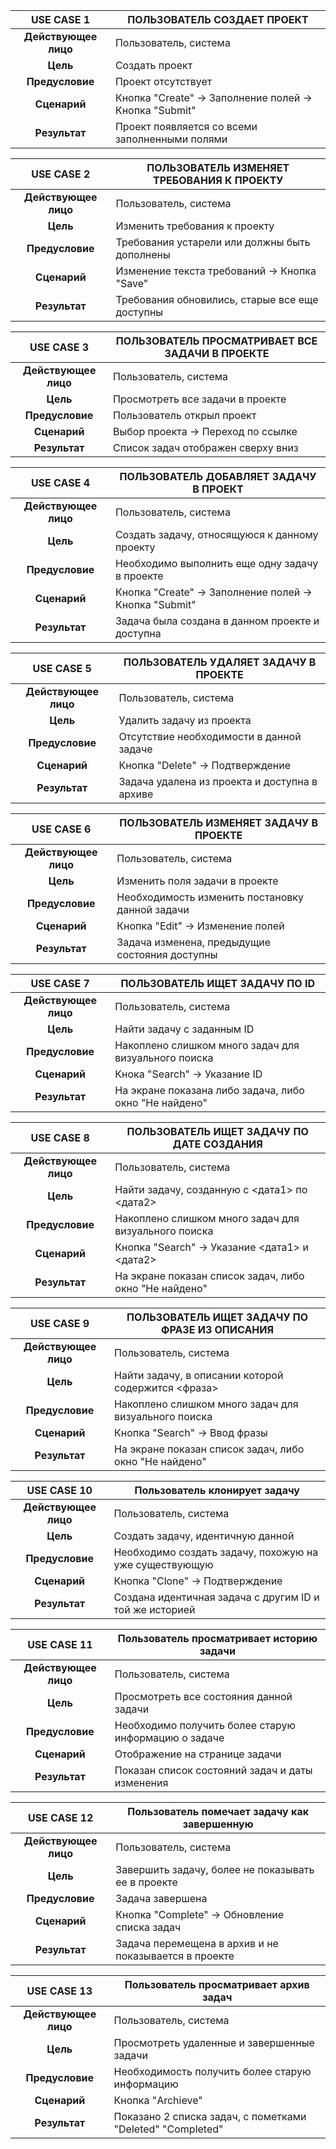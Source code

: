 |      USE CASE 1        | ПОЛЬЗОВАТЕЛЬ СОЗДАЕТ ПРОЕКТ |
| :--------------------: | - |
| **Действующее лицо**   | Пользователь, система |
| **Цель**               | Создать проект |
| **Предусловие**        | Проект отсутствует |
| **Сценарий**           | Кнопка "Create" -> Заполнение полей -> Кнопка "Submit" |
| **Результат**          | Проект появляется со всеми заполненными полями |


|      USE CASE 2        | ПОЛЬЗОВАТЕЛЬ ИЗМЕНЯЕТ ТРЕБОВАНИЯ К ПРОЕКТУ |
| :--------------------: | - |
| **Действующее лицо**   | Пользователь, система |
| **Цель**               | Изменить требования к проекту |
| **Предусловие**        | Требования устарели или должны быть дополнены |
| **Сценарий**           | Изменение текста требований -> Кнопка "Save" |
| **Результат**          | Требования обновились, старые все еще доступны |


|      USE CASE 3        | ПОЛЬЗОВАТЕЛЬ ПРОСМАТРИВАЕТ ВСЕ ЗАДАЧИ В ПРОЕКТЕ |
| :--------------------: | - |
| **Действующее лицо**   | Пользователь, система |
| **Цель**               | Просмотреть все задачи в проекте |
| **Предусловие**        | Пользователь открыл проект |
| **Сценарий**           | Выбор проекта -> Переход по ссылке |
| **Результат**          | Список задач отображен сверху вниз |


|      USE CASE 4        | ПОЛЬЗОВАТЕЛЬ ДОБАВЛЯЕТ ЗАДАЧУ В ПРОЕКТ |
| :--------------------: | - |
| **Действующее лицо**   | Пользователь, система |
| **Цель**               | Создать задачу, относящуюся к данному проекту |
| **Предусловие**        | Необходимо выполнить еще одну задачу в проекте |
| **Сценарий**           | Кнопка "Create" -> Заполнение полей -> Кнопка "Submit" |
| **Результат**          | Задача была создана в данном проекте и доступна |


|      USE CASE 5        | ПОЛЬЗОВАТЕЛЬ УДАЛЯЕТ ЗАДАЧУ В ПРОЕКТЕ |
| :--------------------: | - |
| **Действующее лицо**   | Пользователь, система |
| **Цель**               | Удалить задачу из проекта |
| **Предусловие**        | Отсутствие необходимости в данной задаче |
| **Сценарий**           | Кнопка "Delete" -> Подтверждение |
| **Результат**          | Задача удалена из проекта и доступна в архиве |


|      USE CASE 6        | ПОЛЬЗОВАТЕЛЬ ИЗМЕНЯЕТ ЗАДАЧУ В ПРОЕКТЕ |
| :--------------------: | - |
| **Действующее лицо**   | Пользователь, система |
| **Цель**               | Изменить поля задачи в проекте |
| **Предусловие**        | Необходимость изменить постановку данной задачи |
| **Сценарий**           | Кнопка "Edit" -> Изменение полей |
| **Результат**          | Задача изменена, предыдущие состояния доступны |


|      USE CASE 7        | ПОЛЬЗОВАТЕЛЬ ИЩЕТ ЗАДАЧУ ПО ID |
| :--------------------: | - |
| **Действующее лицо**   | Пользователь, система |
| **Цель**               | Найти задачу с заданным ID |
| **Предусловие**        | Накоплено слишком много задач для визуального поиска |
| **Сценарий**           | Кнока "Search" -> Указание ID |
| **Результат**          | На экране показана либо задача, либо окно "Не найдено" |


|      USE CASE 8        | ПОЛЬЗОВАТЕЛЬ ИЩЕТ ЗАДАЧУ ПО ДАТЕ СОЗДАНИЯ |
| :--------------------: | - |
| **Действующее лицо**   | Пользователь, система |
| **Цель**               | Найти задачу, созданную с <дата1> по <дата2> |
| **Предусловие**        | Накоплено слишком много задач для визуального поиска |
| **Сценарий**           | Кнопка "Search" -> Указание <дата1> и <дата2> |
| **Результат**          | На экране показан список задач, либо окно "Не найдено" |


|      USE CASE 9        | ПОЛЬЗОВАТЕЛЬ ИЩЕТ ЗАДАЧУ ПО ФРАЗЕ ИЗ ОПИСАНИЯ |
| :--------------------: | - |
| **Действующее лицо**   | Пользователь, система |
| **Цель**               | Найти задачу, в описании которой содержится <фраза> |
| **Предусловие**        | Накоплено слишком много задач для визуального поиска |
| **Сценарий**           | Кнопка "Search" -> Ввод фразы |
| **Результат**          | На экране показан список задач, либо окно "Не найдено" |


|      USE CASE 10       | Пользователь клонирует задачу |
| :--------------------: | - |
| **Действующее лицо**   | Пользователь, система |
| **Цель**               | Создать задачу, идентичную данной |
| **Предусловие**        | Необходимо создать задачу, похожую на уже существующую |
| **Сценарий**           | Кнопка "Clone" -> Подтверждение |
| **Результат**          | Создана идентичная задача с другим ID и той же историей |


|      USE CASE 11       | Пользователь просматривает историю задачи |
| :--------------------: | - |
| **Действующее лицо**   | Пользователь, система |
| **Цель**               | Просмотреть все состояния данной задачи |
| **Предусловие**        | Необходимо получить более старую информацию о задаче |
| **Сценарий**           | Отображение на странице задачи |
| **Результат**          | Показан список состояний задач и даты изменения |


|      USE CASE 12       | Пользователь помечает задачу как завершенную |
| :--------------------: | - |
| **Действующее лицо**   | Пользователь, система |
| **Цель**               | Завершить задачу, более не показывать ее в проекте |
| **Предусловие**        | Задача завершена |
| **Сценарий**           | Кнопка "Complete" -> Обновление списка задач |
| **Результат**          | Задача перемещена в архив и не показывается в проекте |


|      USE CASE 13       | Пользователь просматривает архив задач |
| :--------------------: | - |
| **Действующее лицо**   | Пользователь, система |
| **Цель**               | Просмотреть удаленные и завершенные задачи |
| **Предусловие**        | Необходимость получить более старую информацию |
| **Сценарий**           | Кнопка "Archieve" |
| **Результат**          | Показано 2 списка задач, с пометками "Deleted" "Completed" |
